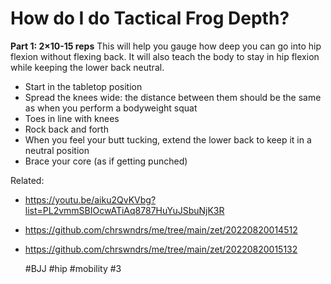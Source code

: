 # How do I do Tactical Frog Depth?

**Part 1: 2×10-15 reps**
This will help you gauge how deep you can go into hip flexion without flexing back.
It will also teach the body to stay in hip flexion while keeping the lower back neutral.

- Start in the tabletop position
- Spread the knees wide: the distance between them should be the same as when you perform a bodyweight squat
- Toes in line with knees
- Rock back and forth
- When you feel your butt tucking, extend the lower back to keep it in a neutral position
- Brace your core (as if getting punched)

Related:
 - https://youtu.be/aiku2QvKVbg?list=PL2vmmSBIOcwATiAq8787HuYuJSbuNjK3R
 - https://github.com/chrswndrs/me/tree/main/zet/20220820014512
 - https://github.com/chrswndrs/me/tree/main/zet/20220820015132

    #BJJ #hip #mobility #3
